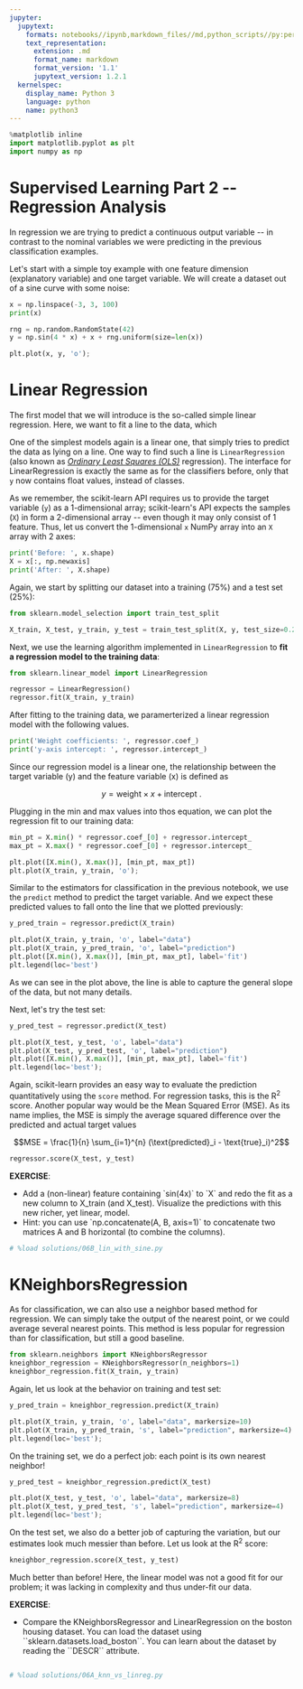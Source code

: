 ```yaml
---
jupyter:
  jupytext:
    formats: notebooks//ipynb,markdown_files//md,python_scripts//py:percent
    text_representation:
      extension: .md
      format_name: markdown
      format_version: '1.1'
      jupytext_version: 1.2.1
  kernelspec:
    display_name: Python 3
    language: python
    name: python3
---
```


```python
%matplotlib inline
import matplotlib.pyplot as plt
import numpy as np
```

# Supervised Learning Part 2 -- Regression Analysis


In regression we are trying to predict a continuous output variable -- in contrast to the nominal variables we were predicting in the previous classification examples. 

Let's start with a simple toy example with one feature dimension (explanatory variable) and one target variable. We will create a dataset out of a sine curve with some noise:

```python
x = np.linspace(-3, 3, 100)
print(x)
```

```python
rng = np.random.RandomState(42)
y = np.sin(4 * x) + x + rng.uniform(size=len(x))
```

```python
plt.plot(x, y, 'o');
```

Linear Regression
=================

The first model that we will introduce is the so-called simple linear regression. Here, we want to fit a line to the data, which 

One of the simplest models again is a linear one, that simply tries to predict the data as lying on a line. One way to find such a line is `LinearRegression` (also known as [*Ordinary Least Squares (OLS)*](https://en.wikipedia.org/wiki/Ordinary_least_squares) regression).
The interface for LinearRegression is exactly the same as for the classifiers before, only that ``y`` now contains float values, instead of classes.


As we remember, the scikit-learn API requires us to provide the target variable (`y`) as a 1-dimensional array; scikit-learn's API expects the samples (`X`) in form a 2-dimensional array -- even though it may only consist of 1 feature. Thus, let us convert the 1-dimensional `x` NumPy array into an `X` array with 2 axes:


```python
print('Before: ', x.shape)
X = x[:, np.newaxis]
print('After: ', X.shape)
```

Again, we start by splitting our dataset into a training (75%) and a test set (25%):

```python
from sklearn.model_selection import train_test_split

X_train, X_test, y_train, y_test = train_test_split(X, y, test_size=0.25, random_state=42)
```

Next, we use the learning algorithm implemented in `LinearRegression` to **fit a regression model to the training data**:

```python
from sklearn.linear_model import LinearRegression

regressor = LinearRegression()
regressor.fit(X_train, y_train)
```

After fitting to the training data, we paramerterized a linear regression model with the following values.

```python
print('Weight coefficients: ', regressor.coef_)
print('y-axis intercept: ', regressor.intercept_)
```

Since our regression model is a linear one, the relationship between the target variable (y) and the feature variable (x) is defined as 

$$y = \text{weight} \times x + \text{intercept .}$$

Plugging in the min and max values into thos equation, we can plot the regression fit to our training data:

```python
min_pt = X.min() * regressor.coef_[0] + regressor.intercept_
max_pt = X.max() * regressor.coef_[0] + regressor.intercept_

plt.plot([X.min(), X.max()], [min_pt, max_pt])
plt.plot(X_train, y_train, 'o');
```

Similar to the estimators for classification in the previous notebook, we use the `predict` method to predict the target variable. And we expect these predicted values to fall onto the line that we plotted previously:

```python
y_pred_train = regressor.predict(X_train)
```

```python
plt.plot(X_train, y_train, 'o', label="data")
plt.plot(X_train, y_pred_train, 'o', label="prediction")
plt.plot([X.min(), X.max()], [min_pt, max_pt], label='fit')
plt.legend(loc='best')
```

As we can see in the plot above, the line is able to capture the general slope of the data, but not many details.


Next, let's try the test set:

```python
y_pred_test = regressor.predict(X_test)
```

```python
plt.plot(X_test, y_test, 'o', label="data")
plt.plot(X_test, y_pred_test, 'o', label="prediction")
plt.plot([X.min(), X.max()], [min_pt, max_pt], label='fit')
plt.legend(loc='best');
```

Again, scikit-learn provides an easy way to evaluate the prediction quantitatively using the ``score`` method. For regression tasks, this is the R<sup>2</sup> score. Another popular way would be the Mean Squared Error (MSE). As its name implies, the MSE is simply the average squared difference over the predicted and actual target values

$$MSE = \frac{1}{n} \sum_{i=1}^{n} (\text{predicted}_i - \text{true}_i)^2$$

```python
regressor.score(X_test, y_test)
```

<div class="alert alert-success">
    <b>EXERCISE</b>:
     <ul>
      <li>
      Add a (non-linear) feature containing  `sin(4x)` to `X` and redo the fit as a new column to X_train (and X_test). Visualize the predictions with this new richer, yet linear, model.
      </li>
      <li>
      Hint: you can use `np.concatenate(A, B, axis=1)` to concatenate two matrices A and B horizontal (to combine the columns).
      </li>
    </ul>
</div>

```python
# %load solutions/06B_lin_with_sine.py
```

KNeighborsRegression
=======================
As for classification, we can also use a neighbor based method for regression. We can simply take the output of the nearest point, or we could average several nearest points. This method is less popular for regression than for classification, but still a good baseline.

```python
from sklearn.neighbors import KNeighborsRegressor
kneighbor_regression = KNeighborsRegressor(n_neighbors=1)
kneighbor_regression.fit(X_train, y_train)
```

Again, let us look at the behavior on training and test set:

```python
y_pred_train = kneighbor_regression.predict(X_train)

plt.plot(X_train, y_train, 'o', label="data", markersize=10)
plt.plot(X_train, y_pred_train, 's', label="prediction", markersize=4)
plt.legend(loc='best');
```

On the training set, we do a perfect job: each point is its own nearest neighbor!

```python
y_pred_test = kneighbor_regression.predict(X_test)

plt.plot(X_test, y_test, 'o', label="data", markersize=8)
plt.plot(X_test, y_pred_test, 's', label="prediction", markersize=4)
plt.legend(loc='best');
```

On the test set, we also do a better job of capturing the variation, but our estimates look much messier than before.
Let us look at the R<sup>2</sup> score:

```python
kneighbor_regression.score(X_test, y_test)
```

Much better than before! Here, the linear model was not a good fit for our problem; it was lacking in complexity and thus under-fit our data.


<div class="alert alert-success">
    <b>EXERCISE</b>:
     <ul>
      <li>
      Compare the KNeighborsRegressor and LinearRegression on the boston housing dataset. You can load the dataset using ``sklearn.datasets.load_boston``. You can learn about the dataset by reading the ``DESCR`` attribute.
      </li>
    </ul>
</div>

```python

```

```python
# %load solutions/06A_knn_vs_linreg.py
```
